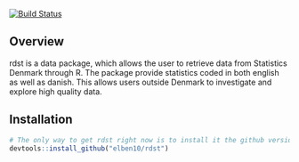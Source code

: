 
<!-- README.md is generated from README.Rmd. Please edit that file -->
[![Build Status](https://travis-ci.org/elben10/rdst.svg?branch=master)](https://travis-ci.org/elben10/rdst)

Overview
--------

rdst is a data package, which allows the user to retrieve data from Statistics Denmark through R. The package provide statistics coded in both english as well as danish. This allows users outside Denmark to investigate and explore high quality data.

Installation
------------

``` r
# The only way to get rdst right now is to install it the github version using the devtools package.
devtools::install_github("elben10/rdst")
```
